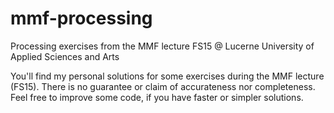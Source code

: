 # mmf-processing
Processing exercises from the MMF lecture FS15 @ Lucerne University of Applied Sciences and Arts

You'll find my personal solutions for some exercises during the MMF lecture (FS15). 
There is no guarantee or claim of accurateness nor completeness. Feel free to improve some code, if you have
faster or simpler solutions.

